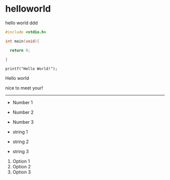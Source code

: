 # helloworld
hello world
ddd
```c
#include <stdio.h>

int main(void){

  return 0;
  
}
```


`printf("Hello World!");`




Hello world

nice to meet your!


---


- Number 1
- Number 2
- Number 3

- string 1
- string 2
- string 3
1. Option 1
2. Option 2
3. Option 3
